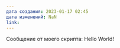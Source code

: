 ```yaml
---
дата создания: 2023-01-17 02:45
дата изменений: NaN
link: 
---
```



Сообщение от моего скрипта: Hello World!
